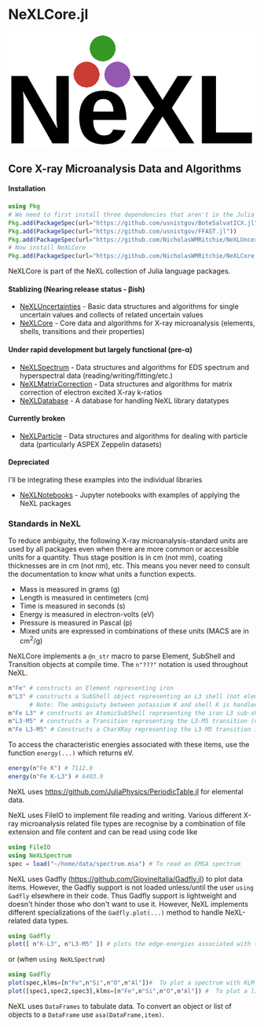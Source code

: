 # NeXLCore.jl
![NeXL Logo](NeXL.png)

## Core X-ray Microanalysis Data and Algorithms

#### Installation
```julia
using Pkg
# We need to first install three dependencies that aren't in the Julia registry (yet...)
Pkg.add(PackageSpec(url="https://github.com/usnistgov/BoteSalvatICX.jl"))
Pkg.add(PackageSpec(url="https://github.com/usnistgov/FFAST.jl"))
Pkg.add(PackageSpec(url="https://github.com/NicholasWMRitchie/NeXLUncertainties.jl"))
# Now install NeXLCore
Pkg.add(PackageSpec(url="https://github.com/NicholasWMRitchie/NeXLCore.jl"))
```

NeXLCore is part of the NeXL collection of Julia language packages.

#### Stablizing (Nearing release status - &beta;ish)
  - [NeXLUncertainties](https://github.com/NicholasWMRitchie/NeXLUncertainties.jl) - Basic data structures and algorithms for single uncertain values and collects of related uncertain values
  - [NeXLCore](https://github.com/NicholasWMRitchie/NeXLCore.jl) - Core data and algorithms for X-ray microanalysis (elements, shells, transitions and their properties)

#### Under rapid development but largely functional (pre-&alpha;)
  - [NeXLSpectrum](https://github.com/NicholasWMRitchie/NeXLSpectrum.jl) - Data structures and algorithms for EDS spectrum and hyperspectral data (reading/writing/fitting/etc.)
  - [NeXLMatrixCorrection](https://github.com/NicholasWMRitchie/NeXLMatrixCorrection.jl) - Data structures and algorithms for matrix correction of electron excited X-ray k-ratios
  - [NeXLDatabase](https://github.com/NicholasWMRitchie/NeXLDatabase.jl) - A database for handling NeXL library datatypes

#### Currently broken
  - [NeXLParticle](https://github.com/NicholasWMRitchie/NeXLParticle.jl) - Data structures and algorithms for dealing with particle data (particularly ASPEX Zeppelin datasets)

#### Depreciated
I'll be integrating these examples into the individual libraries
  - [NeXLNotebooks](https://github.com/NicholasWMRitchie/NeXLNotebooks) - Jupyter notebooks with examples of applying the NeXL packages

### Standards in NeXL

To reduce ambiguity, the following X-ray microanalysis-standard units are used by all packages even when there are more common or accessible units for a quantity.  Thus stage position is in cm (not mm), coating thicknesses are in cm (not nm), etc.  This means you never need to consult the documentation to know what units a function expects.

  - Mass is measured in grams (g)
  - Length is measured in centimeters (cm)
  - Time is measured in seconds (s)
  - Energy is measured in electron-volts (eV)
  - Pressure is measured in Pascal (p)
  - Mixed units are expressed in combinations of these units (MACS are in cm<sup>2</sup>/g)

NeXLCore implements a `@n_str` macro to parse Element, SubShell and Transition objects at compile time.  The `n"???"` notation is used throughout NeXL.
```julia
n"Fe" # constructs an Element representing iron
n"L3" # constructs a SubShell object representing an L3 shell (not element specific)
      # Note: The ambiguiuty between potassium K and shell K is handled by calling the shell n"K1"
n"Fe L3" # constructs an AtomicSubShell representing the iron L3 sub-shell.
n"L3-M5" # constructs a Transition representing the L3-M5 transition (not element specific)
n"Fe L3-M5" # Constructs a CharXRay representing the L3-M5 transition in iron.
```

To access the characteristic energies associated with these items, use the function `energy(...)` which returns eV.
```julia
energy(n"Fe K") # 7112.0
energy(n"Fe K-L3") # 6403.9
```

NeXL uses https://github.com/JuliaPhysics/PeriodicTable.jl for elemental data.

NeXL uses FileIO to implement file reading and writing.  Various different X-ray microanalysis related file types are recognise by a combination of file extension and file content and can be read using code like
```julia
using FileIO
using NeXLSpectrum
spec = load("~/home/data/spectrum.msa") # To read an EMSA spectrum
```

NeXL uses Gadfly (https://github.com/GiovineItalia/Gadfly.jl) to plot data items.  However, the Gadfly support is not loaded unless/until the user `using Gadfly` elsewhere in their code.  Thus Gadfly support is lightweight and doesn't hinder those who don't want to use it.  However, NeXL implements different specializations of the `Gadfly.plot(...)` method to handle NeXL-related data types.

```julia
using Gadfly
plot([ n"K-L3", n"L3-M5" ]) # plots the edge-energies associated with these shells over the range of supported elements
```
or (when `using NeXLSpectrum`)
```julia
using Gadfly
plot(spec,klms=[n"Fe",n"Si",n"O",n"Al"])#  To plot a spectrum with KLM lines.
plot([spec1,spec2,spec3],klms=[n"Fe",n"Si",n"O",n"Al"]) #  To plot a list of spectra with KLM lines.
```

NeXL uses `DataFrames` to tabulate data.  To convert an object or list of objects to a `DataFrame` use `asa(DataFrame,item)`.
